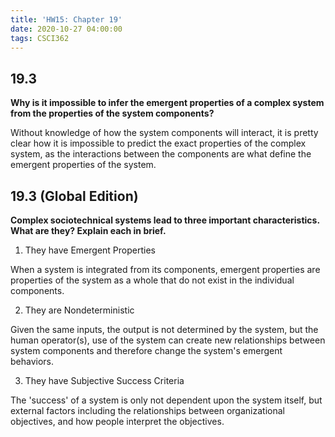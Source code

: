```yaml
---
title: 'HW15: Chapter 19'
date: 2020-10-27 04:00:00
tags: CSCI362
---
```

## 19.3
**Why is it impossible to infer the emergent properties of a complex system from the properties of the system components?**

Without knowledge of how the system components will interact, it is pretty clear how it is impossible to predict the exact properties of the complex system, as the interactions between the components are what define the emergent properties of the system.

## 19.3 (Global Edition)
**Complex sociotechnical systems lead to three important characteristics. What are they? Explain each in brief.**

1. They have Emergent Properties

When a system is integrated from its components, emergent properties are properties of the system as a whole that do not exist in the individual components.

2. They are Nondeterministic

Given the same inputs, the output is not determined by the system, but the human operator(s), use of the system can create new relationships between system components and therefore change the system's emergent behaviors.

3. They have Subjective Success Criteria

The 'success' of a system is only not dependent upon the system itself, but external factors including the relationships between organizational objectives, and how people interpret the objectives.
